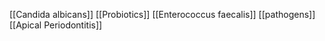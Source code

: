 [[Candida albicans]]
[[Probiotics]]
[[Enterococcus faecalis]]
[[pathogens]]
[[Apical Periodontitis]]
